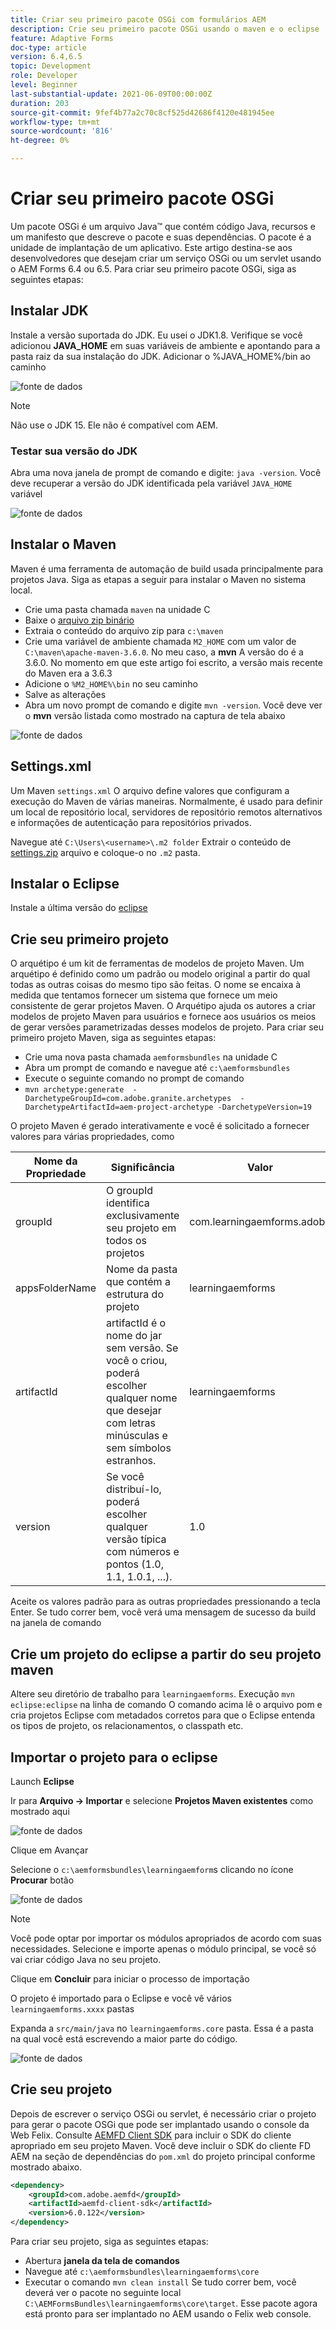 ```yaml
---
title: Criar seu primeiro pacote OSGi com formulários AEM
description: Crie seu primeiro pacote OSGi usando o maven e o eclipse
feature: Adaptive Forms
doc-type: article
version: 6.4,6.5
topic: Development
role: Developer
level: Beginner
last-substantial-update: 2021-06-09T00:00:00Z
duration: 203
source-git-commit: 9fef4b77a2c70c8cf525d42686f4120e481945ee
workflow-type: tm+mt
source-wordcount: '816'
ht-degree: 0%

---
```



# Criar seu primeiro pacote OSGi

Um pacote OSGi é um arquivo Java™ que contém código Java, recursos e um manifesto que descreve o pacote e suas dependências. O pacote é a unidade de implantação de um aplicativo. Este artigo destina-se aos desenvolvedores que desejam criar um serviço OSGi ou um servlet usando o AEM Forms 6.4 ou 6.5. Para criar seu primeiro pacote OSGi, siga as seguintes etapas:


## Instalar JDK

Instale a versão suportada do JDK. Eu usei o JDK1.8. Verifique se você adicionou **JAVA_HOME** em suas variáveis de ambiente e apontando para a pasta raiz da sua instalação do JDK.
Adicionar o %JAVA_HOME%/bin ao caminho

![fonte de dados](assets/java-home.JPG)

>[!NOTE]
> Não use o JDK 15. Ele não é compatível com AEM.

### Testar sua versão do JDK

Abra uma nova janela de prompt de comando e digite: `java -version`. Você deve recuperar a versão do JDK identificada pela variável `JAVA_HOME` variável

![fonte de dados](assets/java-version.JPG)

## Instalar o Maven

Maven é uma ferramenta de automação de build usada principalmente para projetos Java. Siga as etapas a seguir para instalar o Maven no sistema local.

* Crie uma pasta chamada `maven` na unidade C
* Baixe o [arquivo zip binário](http://maven.apache.org/download.cgi)
* Extraia o conteúdo do arquivo zip para `c:\maven`
* Crie uma variável de ambiente chamada `M2_HOME` com um valor de `C:\maven\apache-maven-3.6.0`. No meu caso, a **mvn** A versão do é a 3.6.0. No momento em que este artigo foi escrito, a versão mais recente do Maven era a 3.6.3
* Adicione o `%M2_HOME%\bin` no seu caminho
* Salve as alterações
* Abra um novo prompt de comando e digite `mvn -version`. Você deve ver o **mvn** versão listada como mostrado na captura de tela abaixo

![fonte de dados](assets/mvn-version.JPG)

## Settings.xml

Um Maven `settings.xml` O arquivo define valores que configuram a execução do Maven de várias maneiras. Normalmente, é usado para definir um local de repositório local, servidores de repositório remotos alternativos e informações de autenticação para repositórios privados.

Navegue até `C:\Users\<username>\.m2 folder`
Extrair o conteúdo de [settings.zip](assets/settings.zip) arquivo e coloque-o no `.m2` pasta.

## Instalar o Eclipse

Instale a última versão do [eclipse](https://www.eclipse.org/downloads/)

## Crie seu primeiro projeto

O arquétipo é um kit de ferramentas de modelos de projeto Maven. Um arquétipo é definido como um padrão ou modelo original a partir do qual todas as outras coisas do mesmo tipo são feitas. O nome se encaixa à medida que tentamos fornecer um sistema que fornece um meio consistente de gerar projetos Maven. O Arquétipo ajuda os autores a criar modelos de projeto Maven para usuários e fornece aos usuários os meios de gerar versões parametrizadas desses modelos de projeto.
Para criar seu primeiro projeto Maven, siga as seguintes etapas:

* Crie uma nova pasta chamada `aemformsbundles` na unidade C
* Abra um prompt de comando e navegue até `c:\aemformsbundles`
* Execute o seguinte comando no prompt de comando
* `mvn archetype:generate  -DarchetypeGroupId=com.adobe.granite.archetypes  -DarchetypeArtifactId=aem-project-archetype -DarchetypeVersion=19`

O projeto Maven é gerado interativamente e você é solicitado a fornecer valores para várias propriedades, como

| Nome da Propriedade | Significância | Valor |
|------------------------|---------------------------------------|---------------------|
| groupId | O groupId identifica exclusivamente seu projeto em todos os projetos | com.learningaemforms.adobe |
| appsFolderName | Nome da pasta que contém a estrutura do projeto | learningaemforms |
| artifactId | artifactId é o nome do jar sem versão. Se você o criou, poderá escolher qualquer nome que desejar com letras minúsculas e sem símbolos estranhos. | learningaemforms |
| version | Se você distribuí-lo, poderá escolher qualquer versão típica com números e pontos (1.0, 1.1, 1.0.1, ...). | 1.0 |

Aceite os valores padrão para as outras propriedades pressionando a tecla Enter.
Se tudo correr bem, você verá uma mensagem de sucesso da build na janela de comando

## Crie um projeto do eclipse a partir do seu projeto maven

Altere seu diretório de trabalho para `learningaemforms`.
Execução `mvn eclipse:eclipse` na linha de comando O comando acima lê o arquivo pom e cria projetos Eclipse com metadados corretos para que o Eclipse entenda os tipos de projeto, os relacionamentos, o classpath etc.

## Importar o projeto para o eclipse

Launch **Eclipse**

Ir para **Arquivo -> Importar** e selecione **Projetos Maven existentes** como mostrado aqui

![fonte de dados](assets/import-mvn-project.JPG)

Clique em Avançar

Selecione o `c:\aemformsbundles\learningaemform`s clicando no ícone **Procurar** botão

![fonte de dados](assets/select-mvn-project.JPG)

>[!NOTE]
>Você pode optar por importar os módulos apropriados de acordo com suas necessidades. Selecione e importe apenas o módulo principal, se você só vai criar código Java no seu projeto.

Clique em **Concluir** para iniciar o processo de importação

O projeto é importado para o Eclipse e você vê vários `learningaemforms.xxxx` pastas

Expanda a `src/main/java` no `learningaemforms.core` pasta. Essa é a pasta na qual você está escrevendo a maior parte do código.

![fonte de dados](assets/learning-core.JPG)

## Crie seu projeto

Depois de escrever o serviço OSGi ou servlet, é necessário criar o projeto para gerar o pacote OSGi que pode ser implantado usando o console da Web Felix. Consulte [AEMFD Client SDK](https://repo.adobe.com/nexus/content/repositories/public/com/adobe/aemfd/aemfd-client-sdk/) para incluir o SDK do cliente apropriado em seu projeto Maven. Você deve incluir o SDK do cliente FD AEM na seção de dependências do `pom.xml` do projeto principal conforme mostrado abaixo.

```xml
<dependency>
    <groupId>com.adobe.aemfd</groupId>
    <artifactId>aemfd-client-sdk</artifactId>
    <version>6.0.122</version>
</dependency>
```

Para criar seu projeto, siga as seguintes etapas:

* Abertura **janela da tela de comandos**
* Navegue até `c:\aemformsbundles\learningaemforms\core`
* Executar o comando `mvn clean install`
Se tudo correr bem, você deverá ver o pacote no seguinte local `C:\AEMFormsBundles\learningaemforms\core\target`. Esse pacote agora está pronto para ser implantado no AEM usando o Felix web console.
